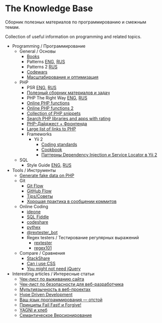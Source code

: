 # The Knowledge Base


Сборник полезных материалов по программированию и смежным темам.

Collection of useful information on programming and related topics.


* Programming / Программирование
    * General / Основы
        * [Books](/books.jpg)
        * Patterns [ENG](http://designpatternsphp.readthedocs.io/en/latest/), [RUS](http://designpatternsphp.readthedocs.io/ru/latest/README.html#)
        * Patterns 2 [RUS](http://design-pattern.ru/index.html)
        * [Codewars](https://www.codewars.com)
        * [Масштабирование и оптимизация](https://ruhighload.com/)
    * PHP
        * PSR [ENG](https://www.php-fig.org/psr/), [RUS](https://github.com/samdark/fig-standards-ru/tree/master/accepted/ru)
        * [Полезный сборник материалов и задач](https://github.com/codedokode/pasta)
        * PHP The Right Way [ENG](http://www.phptherightway.com/), [RUS](http://getjump.github.io/ru-php-the-right-way/)
        * [Online PHP functions](http://php.fnlist.com)
        * [Online PHP functions 2](http://onlinephpfunctions.com/)
        * [Collection of PHP snippets](https://github.com/appzcoder/30-seconds-of-php-code)
        * [Search PHP libraries and apps with rating](https://phptrends.com/)
        * [PHP-Дайджест + Фронтенда](https://habr.com/company/zfort/)
        * [Large list of links to PHP](https://github.com/ziadoz/awesome-php)
        * Frameworks
            * Yii 2
                * [Coding standards](https://github.com/yiisoft/yii2-coding-standards)
                * [Cookbook](http://yii2-cookbook.readthedocs.io/)
                * [Паттерны Dependency Injection и Service Locator в Yii 2](https://www.youtube.com/watch?v=5WdKLW3vCQ4)
    * SQL  
      * Style Guide [ENG](https://www.sqlstyle.guide/), [RUS](https://www.sqlstyle.guide/ru/)
* Tools / Инструменты
    * [Generate fake data on PHP](https://github.com/fzaninotto/Faker)
    * Git
        * [Git Flow](http://nvie.com/posts/a-successful-git-branching-model/)
        * [GitHub Flow](https://guides.github.com/introduction/flow/)
        * [Tips/Советы](https://github.com/git-tips/tips)
        * [Хорошая практика в сообщении коммитов](https://habrahabr.ru/post/329992/)
    * Online Coding
        * [ideone](https://ideone.com/)
        * [SQL Fiddle](http://sqlfiddle.com/)
        * [codeshare](https://codeshare.io/)
        * [pythex](https://pythex.org/)
        * [@rextester_bot](https://github.com/wrxck/rextester-telegram-bot)
        * Regex testers / Тестирование регулярных выражений
            * [rextester](http://rextester.com/)
            * [regex101](https://regex101.com/)
    * Compare / Сравнения
        * [StackShare](https://stackshare.io)
        * [Can i use CSS](https://caniuse.com/)
        * [You might not need jQuery](http://youmightnotneedjquery.com/)
* Interesting articles / Интересные статьи
    * [Чек-лист по выживанию сайта](https://habrahabr.ru/post/329478/)
    * [Чек-лист по безопасности для веб-разработчика](https://github.com/minotaura/ru-web-developer-security-checklist)
    * [Мультиязычность в веб-проектах](https://habrahabr.ru/post/192228/)
    * [Hype Driven Development](https://habrahabr.ru/company/edison/blog/316668/)
    * [Ваш язык программирования — отстой](https://habr.com/post/315152/)
    * [Принципы Fail Fast! и Forgive!](https://habr.com/post/218325/)
    * [YAGNI и хлеб](https://habr.com/post/153225/)
    * [Семантическое Версионирование](https://semver.org/lang/ru/)

